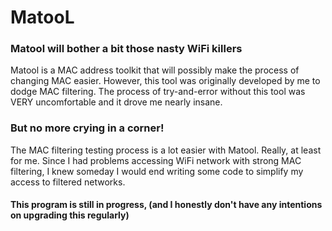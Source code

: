 # MatooL

### Matool will bother a bit those nasty WiFi killers

Matool is a MAC address toolkit that will possibly make the process of changing MAC easier. 
However, this tool was originally developed by me to dodge MAC filtering.
The process of try-and-error without this tool was VERY uncomfortable and it drove me nearly insane.

### But no more crying in a corner!

The MAC filtering testing process is a lot easier with Matool. Really, at least for me.
Since I had problems accessing WiFi network with strong MAC filtering, I knew someday I would end writing some code to simplify my access to filtered networks.



#### This program is still in progress, (and I honestly don't have any intentions on upgrading this regularly)
